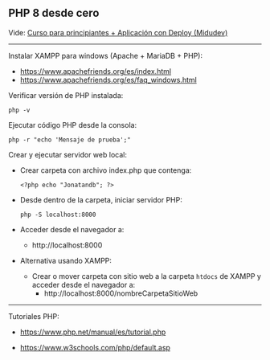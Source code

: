 ## PHP 8 desde cero
Vide: [Curso para principiantes + Aplicación con Deploy (Midudev)](https://www.youtube.com/watch?v=BcGAPkjt_IE)

---

Instalar XAMPP para windows (Apache + MariaDB + PHP):
 - https://www.apachefriends.org/es/index.html
 - https://www.apachefriends.org/es/faq_windows.html

Verificar versión de PHP instalada:

  ```php -v```

Ejecutar código PHP desde la consola:

  ```php -r "echo 'Mensaje de prueba';"```

Crear y ejecutar servidor web local:

  - Crear carpeta con archivo index.php que contenga:

    ```<?php echo "Jonatandb"; ?>```

  - Desde dentro de la carpeta, iniciar servidor PHP:

    ```php -S localhost:8000```

  - Acceder desde el navegador a:
    - http://localhost:8000

  - Alternativa usando XAMPP:
    - Crear o mover carpeta con sitio web a la carpeta ```htdocs``` de XAMPP y acceder desde el navegador a:
      - http://localhost:8000/nombreCarpetaSitioWeb

---
Tutoriales PHP:

- https://www.php.net/manual/es/tutorial.php

- https://www.w3schools.com/php/default.asp
